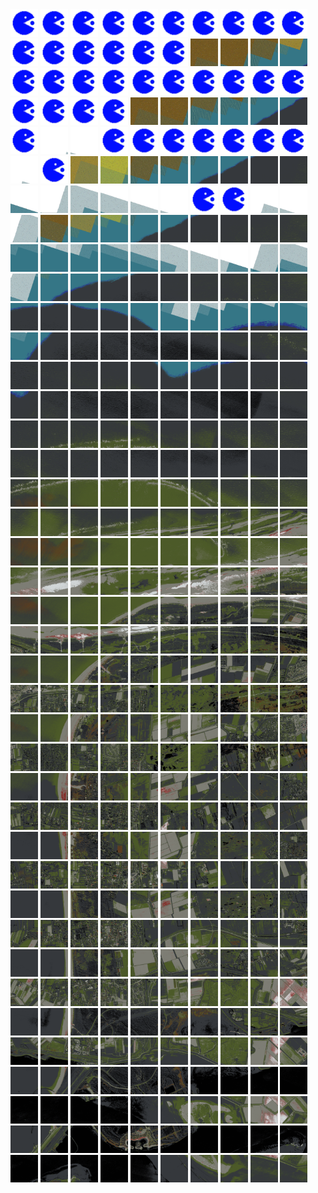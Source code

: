 <html>
<div>
<img src="https://github.com/HakkaTjakka/NL_TILE_MAP/blob/main/source.png" height="44" width="44">
<img src="https://github.com/HakkaTjakka/NL_TILE_MAP/blob/main/source.png" height="44" width="44">
<img src="https://github.com/HakkaTjakka/NL_TILE_MAP/blob/main/source.png" height="44" width="44">
<img src="https://github.com/HakkaTjakka/NL_TILE_MAP/blob/main/source.png" height="44" width="44">
<img src="https://github.com/HakkaTjakka/NL_TILE_MAP/blob/main/source.png" height="44" width="44">
<img src="https://github.com/HakkaTjakka/NL_TILE_MAP/blob/main/source.png" height="44" width="44">
<img src="https://github.com/HakkaTjakka/NL_TILE_MAP/blob/main/source.png" height="44" width="44">
<img src="https://github.com/HakkaTjakka/NL_TILE_MAP/blob/main/source.png" height="44" width="44">
<img src="https://github.com/HakkaTjakka/NL_TILE_MAP/blob/main/source.png" height="44" width="44">
<img src="https://github.com/HakkaTjakka/NL_TILE_MAP/blob/main/source.png" height="44" width="44">
<img src="https://github.com/HakkaTjakka/NL_TILE_MAP/blob/main/source.png" height="44" width="44">
<img src="https://github.com/HakkaTjakka/NL_TILE_MAP/blob/main/source.png" height="44" width="44">
<img src="https://github.com/HakkaTjakka/NL_TILE_MAP/blob/main/source.png" height="44" width="44">
<img src="https://github.com/HakkaTjakka/NL_TILE_MAP/blob/main/source.png" height="44" width="44">
<img src="https://github.com/HakkaTjakka/NL_TILE_MAP/blob/main/source.png" height="44" width="44">
<img src="https://github.com/HakkaTjakka/NL_TILE_MAP/blob/main/source.png" height="44" width="44">
<img src="https://github.com/HakkaTjakka/NL_TILE_MAP/blob/main/18/601/-1046/r.6016.-10460.png" height="44" width="44">
<img src="https://github.com/HakkaTjakka/NL_TILE_MAP/blob/main/18/601/-1046/r.6017.-10460.png" height="44" width="44">
<img src="https://github.com/HakkaTjakka/NL_TILE_MAP/blob/main/18/601/-1046/r.6018.-10460.png" height="44" width="44">
<img src="https://github.com/HakkaTjakka/NL_TILE_MAP/blob/main/18/601/-1046/r.6019.-10460.png" height="44" width="44">
<br>
<img src="https://github.com/HakkaTjakka/NL_TILE_MAP/blob/main/source.png" height="44" width="44">
<img src="https://github.com/HakkaTjakka/NL_TILE_MAP/blob/main/source.png" height="44" width="44">
<img src="https://github.com/HakkaTjakka/NL_TILE_MAP/blob/main/source.png" height="44" width="44">
<img src="https://github.com/HakkaTjakka/NL_TILE_MAP/blob/main/source.png" height="44" width="44">
<img src="https://github.com/HakkaTjakka/NL_TILE_MAP/blob/main/source.png" height="44" width="44">
<img src="https://github.com/HakkaTjakka/NL_TILE_MAP/blob/main/source.png" height="44" width="44">
<img src="https://github.com/HakkaTjakka/NL_TILE_MAP/blob/main/source.png" height="44" width="44">
<img src="https://github.com/HakkaTjakka/NL_TILE_MAP/blob/main/source.png" height="44" width="44">
<img src="https://github.com/HakkaTjakka/NL_TILE_MAP/blob/main/source.png" height="44" width="44">
<img src="https://github.com/HakkaTjakka/NL_TILE_MAP/blob/main/source.png" height="44" width="44">
<img src="https://github.com/HakkaTjakka/NL_TILE_MAP/blob/main/source.png" height="44" width="44">
<img src="https://github.com/HakkaTjakka/NL_TILE_MAP/blob/main/source.png" height="44" width="44">
<img src="https://github.com/HakkaTjakka/NL_TILE_MAP/blob/main/source.png" height="44" width="44">
<img src="https://github.com/HakkaTjakka/NL_TILE_MAP/blob/main/source.png" height="44" width="44">
<img src="https://github.com/HakkaTjakka/NL_TILE_MAP/blob/main/18/601/-1046/r.6014.-10459.png" height="44" width="44">
<img src="https://github.com/HakkaTjakka/NL_TILE_MAP/blob/main/18/601/-1046/r.6015.-10459.png" height="44" width="44">
<img src="https://github.com/HakkaTjakka/NL_TILE_MAP/blob/main/18/601/-1046/r.6016.-10459.png" height="44" width="44">
<img src="https://github.com/HakkaTjakka/NL_TILE_MAP/blob/main/18/601/-1046/r.6017.-10459.png" height="44" width="44">
<img src="https://github.com/HakkaTjakka/NL_TILE_MAP/blob/main/18/601/-1046/r.6018.-10459.png" height="44" width="44">
<img src="https://github.com/HakkaTjakka/NL_TILE_MAP/blob/main/18/601/-1046/r.6019.-10459.png" height="44" width="44">
<br>
<img src="https://github.com/HakkaTjakka/NL_TILE_MAP/blob/main/source.png" height="44" width="44">
<img src="https://github.com/HakkaTjakka/NL_TILE_MAP/blob/main/18/600/-1046/r.6001.-10458.png" height="44" width="44">
<img src="https://github.com/HakkaTjakka/NL_TILE_MAP/blob/main/18/600/-1046/r.6002.-10458.png" height="44" width="44">
<img src="https://github.com/HakkaTjakka/NL_TILE_MAP/blob/main/source.png" height="44" width="44">
<img src="https://github.com/HakkaTjakka/NL_TILE_MAP/blob/main/source.png" height="44" width="44">
<img src="https://github.com/HakkaTjakka/NL_TILE_MAP/blob/main/source.png" height="44" width="44">
<img src="https://github.com/HakkaTjakka/NL_TILE_MAP/blob/main/source.png" height="44" width="44">
<img src="https://github.com/HakkaTjakka/NL_TILE_MAP/blob/main/source.png" height="44" width="44">
<img src="https://github.com/HakkaTjakka/NL_TILE_MAP/blob/main/source.png" height="44" width="44">
<img src="https://github.com/HakkaTjakka/NL_TILE_MAP/blob/main/source.png" height="44" width="44">
<img src="https://github.com/HakkaTjakka/NL_TILE_MAP/blob/main/18/601/-1046/r.6010.-10458.png" height="44" width="44">
<img src="https://github.com/HakkaTjakka/NL_TILE_MAP/blob/main/source.png" height="44" width="44">
<img src="https://github.com/HakkaTjakka/NL_TILE_MAP/blob/main/18/601/-1046/r.6012.-10458.png" height="44" width="44">
<img src="https://github.com/HakkaTjakka/NL_TILE_MAP/blob/main/18/601/-1046/r.6013.-10458.png" height="44" width="44">
<img src="https://github.com/HakkaTjakka/NL_TILE_MAP/blob/main/18/601/-1046/r.6014.-10458.png" height="44" width="44">
<img src="https://github.com/HakkaTjakka/NL_TILE_MAP/blob/main/18/601/-1046/r.6015.-10458.png" height="44" width="44">
<img src="https://github.com/HakkaTjakka/NL_TILE_MAP/blob/main/18/601/-1046/r.6016.-10458.png" height="44" width="44">
<img src="https://github.com/HakkaTjakka/NL_TILE_MAP/blob/main/18/601/-1046/r.6017.-10458.png" height="44" width="44">
<img src="https://github.com/HakkaTjakka/NL_TILE_MAP/blob/main/18/601/-1046/r.6018.-10458.png" height="44" width="44">
<img src="https://github.com/HakkaTjakka/NL_TILE_MAP/blob/main/18/601/-1046/r.6019.-10458.png" height="44" width="44">
<br>
<img src="https://github.com/HakkaTjakka/NL_TILE_MAP/blob/main/18/600/-1046/r.6000.-10457.png" height="44" width="44">
<img src="https://github.com/HakkaTjakka/NL_TILE_MAP/blob/main/18/600/-1046/r.6001.-10457.png" height="44" width="44">
<img src="https://github.com/HakkaTjakka/NL_TILE_MAP/blob/main/18/600/-1046/r.6002.-10457.png" height="44" width="44">
<img src="https://github.com/HakkaTjakka/NL_TILE_MAP/blob/main/18/600/-1046/r.6003.-10457.png" height="44" width="44">
<img src="https://github.com/HakkaTjakka/NL_TILE_MAP/blob/main/18/600/-1046/r.6004.-10457.png" height="44" width="44">
<img src="https://github.com/HakkaTjakka/NL_TILE_MAP/blob/main/18/600/-1046/r.6005.-10457.png" height="44" width="44">
<img src="https://github.com/HakkaTjakka/NL_TILE_MAP/blob/main/source.png" height="44" width="44">
<img src="https://github.com/HakkaTjakka/NL_TILE_MAP/blob/main/source.png" height="44" width="44">
<img src="https://github.com/HakkaTjakka/NL_TILE_MAP/blob/main/18/600/-1046/r.6008.-10457.png" height="44" width="44">
<img src="https://github.com/HakkaTjakka/NL_TILE_MAP/blob/main/18/600/-1046/r.6009.-10457.png" height="44" width="44">
<img src="https://github.com/HakkaTjakka/NL_TILE_MAP/blob/main/18/601/-1046/r.6010.-10457.png" height="44" width="44">
<img src="https://github.com/HakkaTjakka/NL_TILE_MAP/blob/main/18/601/-1046/r.6011.-10457.png" height="44" width="44">
<img src="https://github.com/HakkaTjakka/NL_TILE_MAP/blob/main/18/601/-1046/r.6012.-10457.png" height="44" width="44">
<img src="https://github.com/HakkaTjakka/NL_TILE_MAP/blob/main/18/601/-1046/r.6013.-10457.png" height="44" width="44">
<img src="https://github.com/HakkaTjakka/NL_TILE_MAP/blob/main/18/601/-1046/r.6014.-10457.png" height="44" width="44">
<img src="https://github.com/HakkaTjakka/NL_TILE_MAP/blob/main/18/601/-1046/r.6015.-10457.png" height="44" width="44">
<img src="https://github.com/HakkaTjakka/NL_TILE_MAP/blob/main/18/601/-1046/r.6016.-10457.png" height="44" width="44">
<img src="https://github.com/HakkaTjakka/NL_TILE_MAP/blob/main/18/601/-1046/r.6017.-10457.png" height="44" width="44">
<img src="https://github.com/HakkaTjakka/NL_TILE_MAP/blob/main/18/601/-1046/r.6018.-10457.png" height="44" width="44">
<img src="https://github.com/HakkaTjakka/NL_TILE_MAP/blob/main/18/601/-1046/r.6019.-10457.png" height="44" width="44">
<br>
<img src="https://github.com/HakkaTjakka/NL_TILE_MAP/blob/main/18/600/-1046/r.6000.-10456.png" height="44" width="44">
<img src="https://github.com/HakkaTjakka/NL_TILE_MAP/blob/main/18/600/-1046/r.6001.-10456.png" height="44" width="44">
<img src="https://github.com/HakkaTjakka/NL_TILE_MAP/blob/main/18/600/-1046/r.6002.-10456.png" height="44" width="44">
<img src="https://github.com/HakkaTjakka/NL_TILE_MAP/blob/main/18/600/-1046/r.6003.-10456.png" height="44" width="44">
<img src="https://github.com/HakkaTjakka/NL_TILE_MAP/blob/main/18/600/-1046/r.6004.-10456.png" height="44" width="44">
<img src="https://github.com/HakkaTjakka/NL_TILE_MAP/blob/main/18/600/-1046/r.6005.-10456.png" height="44" width="44">
<img src="https://github.com/HakkaTjakka/NL_TILE_MAP/blob/main/18/600/-1046/r.6006.-10456.png" height="44" width="44">
<img src="https://github.com/HakkaTjakka/NL_TILE_MAP/blob/main/18/600/-1046/r.6007.-10456.png" height="44" width="44">
<img src="https://github.com/HakkaTjakka/NL_TILE_MAP/blob/main/18/600/-1046/r.6008.-10456.png" height="44" width="44">
<img src="https://github.com/HakkaTjakka/NL_TILE_MAP/blob/main/18/600/-1046/r.6009.-10456.png" height="44" width="44">
<img src="https://github.com/HakkaTjakka/NL_TILE_MAP/blob/main/18/601/-1046/r.6010.-10456.png" height="44" width="44">
<img src="https://github.com/HakkaTjakka/NL_TILE_MAP/blob/main/18/601/-1046/r.6011.-10456.png" height="44" width="44">
<img src="https://github.com/HakkaTjakka/NL_TILE_MAP/blob/main/18/601/-1046/r.6012.-10456.png" height="44" width="44">
<img src="https://github.com/HakkaTjakka/NL_TILE_MAP/blob/main/18/601/-1046/r.6013.-10456.png" height="44" width="44">
<img src="https://github.com/HakkaTjakka/NL_TILE_MAP/blob/main/18/601/-1046/r.6014.-10456.png" height="44" width="44">
<img src="https://github.com/HakkaTjakka/NL_TILE_MAP/blob/main/18/601/-1046/r.6015.-10456.png" height="44" width="44">
<img src="https://github.com/HakkaTjakka/NL_TILE_MAP/blob/main/18/601/-1046/r.6016.-10456.png" height="44" width="44">
<img src="https://github.com/HakkaTjakka/NL_TILE_MAP/blob/main/18/601/-1046/r.6017.-10456.png" height="44" width="44">
<img src="https://github.com/HakkaTjakka/NL_TILE_MAP/blob/main/18/601/-1046/r.6018.-10456.png" height="44" width="44">
<img src="https://github.com/HakkaTjakka/NL_TILE_MAP/blob/main/18/601/-1046/r.6019.-10456.png" height="44" width="44">
<br>
<img src="https://github.com/HakkaTjakka/NL_TILE_MAP/blob/main/18/600/-1046/r.6000.-10455.png" height="44" width="44">
<img src="https://github.com/HakkaTjakka/NL_TILE_MAP/blob/main/18/600/-1046/r.6001.-10455.png" height="44" width="44">
<img src="https://github.com/HakkaTjakka/NL_TILE_MAP/blob/main/18/600/-1046/r.6002.-10455.png" height="44" width="44">
<img src="https://github.com/HakkaTjakka/NL_TILE_MAP/blob/main/18/600/-1046/r.6003.-10455.png" height="44" width="44">
<img src="https://github.com/HakkaTjakka/NL_TILE_MAP/blob/main/18/600/-1046/r.6004.-10455.png" height="44" width="44">
<img src="https://github.com/HakkaTjakka/NL_TILE_MAP/blob/main/18/600/-1046/r.6005.-10455.png" height="44" width="44">
<img src="https://github.com/HakkaTjakka/NL_TILE_MAP/blob/main/18/600/-1046/r.6006.-10455.png" height="44" width="44">
<img src="https://github.com/HakkaTjakka/NL_TILE_MAP/blob/main/18/600/-1046/r.6007.-10455.png" height="44" width="44">
<img src="https://github.com/HakkaTjakka/NL_TILE_MAP/blob/main/18/600/-1046/r.6008.-10455.png" height="44" width="44">
<img src="https://github.com/HakkaTjakka/NL_TILE_MAP/blob/main/18/600/-1046/r.6009.-10455.png" height="44" width="44">
<img src="https://github.com/HakkaTjakka/NL_TILE_MAP/blob/main/18/601/-1046/r.6010.-10455.png" height="44" width="44">
<img src="https://github.com/HakkaTjakka/NL_TILE_MAP/blob/main/18/601/-1046/r.6011.-10455.png" height="44" width="44">
<img src="https://github.com/HakkaTjakka/NL_TILE_MAP/blob/main/18/601/-1046/r.6012.-10455.png" height="44" width="44">
<img src="https://github.com/HakkaTjakka/NL_TILE_MAP/blob/main/18/601/-1046/r.6013.-10455.png" height="44" width="44">
<img src="https://github.com/HakkaTjakka/NL_TILE_MAP/blob/main/18/601/-1046/r.6014.-10455.png" height="44" width="44">
<img src="https://github.com/HakkaTjakka/NL_TILE_MAP/blob/main/18/601/-1046/r.6015.-10455.png" height="44" width="44">
<img src="https://github.com/HakkaTjakka/NL_TILE_MAP/blob/main/18/601/-1046/r.6016.-10455.png" height="44" width="44">
<img src="https://github.com/HakkaTjakka/NL_TILE_MAP/blob/main/18/601/-1046/r.6017.-10455.png" height="44" width="44">
<img src="https://github.com/HakkaTjakka/NL_TILE_MAP/blob/main/18/601/-1046/r.6018.-10455.png" height="44" width="44">
<img src="https://github.com/HakkaTjakka/NL_TILE_MAP/blob/main/18/601/-1046/r.6019.-10455.png" height="44" width="44">
<br>
<img src="https://github.com/HakkaTjakka/NL_TILE_MAP/blob/main/18/600/-1046/r.6000.-10454.png" height="44" width="44">
<img src="https://github.com/HakkaTjakka/NL_TILE_MAP/blob/main/18/600/-1046/r.6001.-10454.png" height="44" width="44">
<img src="https://github.com/HakkaTjakka/NL_TILE_MAP/blob/main/18/600/-1046/r.6002.-10454.png" height="44" width="44">
<img src="https://github.com/HakkaTjakka/NL_TILE_MAP/blob/main/18/600/-1046/r.6003.-10454.png" height="44" width="44">
<img src="https://github.com/HakkaTjakka/NL_TILE_MAP/blob/main/18/600/-1046/r.6004.-10454.png" height="44" width="44">
<img src="https://github.com/HakkaTjakka/NL_TILE_MAP/blob/main/18/600/-1046/r.6005.-10454.png" height="44" width="44">
<img src="https://github.com/HakkaTjakka/NL_TILE_MAP/blob/main/18/600/-1046/r.6006.-10454.png" height="44" width="44">
<img src="https://github.com/HakkaTjakka/NL_TILE_MAP/blob/main/18/600/-1046/r.6007.-10454.png" height="44" width="44">
<img src="https://github.com/HakkaTjakka/NL_TILE_MAP/blob/main/18/600/-1046/r.6008.-10454.png" height="44" width="44">
<img src="https://github.com/HakkaTjakka/NL_TILE_MAP/blob/main/18/600/-1046/r.6009.-10454.png" height="44" width="44">
<img src="https://github.com/HakkaTjakka/NL_TILE_MAP/blob/main/18/601/-1046/r.6010.-10454.png" height="44" width="44">
<img src="https://github.com/HakkaTjakka/NL_TILE_MAP/blob/main/18/601/-1046/r.6011.-10454.png" height="44" width="44">
<img src="https://github.com/HakkaTjakka/NL_TILE_MAP/blob/main/18/601/-1046/r.6012.-10454.png" height="44" width="44">
<img src="https://github.com/HakkaTjakka/NL_TILE_MAP/blob/main/18/601/-1046/r.6013.-10454.png" height="44" width="44">
<img src="https://github.com/HakkaTjakka/NL_TILE_MAP/blob/main/18/601/-1046/r.6014.-10454.png" height="44" width="44">
<img src="https://github.com/HakkaTjakka/NL_TILE_MAP/blob/main/18/601/-1046/r.6015.-10454.png" height="44" width="44">
<img src="https://github.com/HakkaTjakka/NL_TILE_MAP/blob/main/18/601/-1046/r.6016.-10454.png" height="44" width="44">
<img src="https://github.com/HakkaTjakka/NL_TILE_MAP/blob/main/18/601/-1046/r.6017.-10454.png" height="44" width="44">
<img src="https://github.com/HakkaTjakka/NL_TILE_MAP/blob/main/18/601/-1046/r.6018.-10454.png" height="44" width="44">
<img src="https://github.com/HakkaTjakka/NL_TILE_MAP/blob/main/18/601/-1046/r.6019.-10454.png" height="44" width="44">
<br>
<img src="https://github.com/HakkaTjakka/NL_TILE_MAP/blob/main/18/600/-1046/r.6000.-10453.png" height="44" width="44">
<img src="https://github.com/HakkaTjakka/NL_TILE_MAP/blob/main/18/600/-1046/r.6001.-10453.png" height="44" width="44">
<img src="https://github.com/HakkaTjakka/NL_TILE_MAP/blob/main/18/600/-1046/r.6002.-10453.png" height="44" width="44">
<img src="https://github.com/HakkaTjakka/NL_TILE_MAP/blob/main/18/600/-1046/r.6003.-10453.png" height="44" width="44">
<img src="https://github.com/HakkaTjakka/NL_TILE_MAP/blob/main/18/600/-1046/r.6004.-10453.png" height="44" width="44">
<img src="https://github.com/HakkaTjakka/NL_TILE_MAP/blob/main/18/600/-1046/r.6005.-10453.png" height="44" width="44">
<img src="https://github.com/HakkaTjakka/NL_TILE_MAP/blob/main/18/600/-1046/r.6006.-10453.png" height="44" width="44">
<img src="https://github.com/HakkaTjakka/NL_TILE_MAP/blob/main/18/600/-1046/r.6007.-10453.png" height="44" width="44">
<img src="https://github.com/HakkaTjakka/NL_TILE_MAP/blob/main/18/600/-1046/r.6008.-10453.png" height="44" width="44">
<img src="https://github.com/HakkaTjakka/NL_TILE_MAP/blob/main/18/600/-1046/r.6009.-10453.png" height="44" width="44">
<img src="https://github.com/HakkaTjakka/NL_TILE_MAP/blob/main/18/601/-1046/r.6010.-10453.png" height="44" width="44">
<img src="https://github.com/HakkaTjakka/NL_TILE_MAP/blob/main/18/601/-1046/r.6011.-10453.png" height="44" width="44">
<img src="https://github.com/HakkaTjakka/NL_TILE_MAP/blob/main/18/601/-1046/r.6012.-10453.png" height="44" width="44">
<img src="https://github.com/HakkaTjakka/NL_TILE_MAP/blob/main/18/601/-1046/r.6013.-10453.png" height="44" width="44">
<img src="https://github.com/HakkaTjakka/NL_TILE_MAP/blob/main/18/601/-1046/r.6014.-10453.png" height="44" width="44">
<img src="https://github.com/HakkaTjakka/NL_TILE_MAP/blob/main/18/601/-1046/r.6015.-10453.png" height="44" width="44">
<img src="https://github.com/HakkaTjakka/NL_TILE_MAP/blob/main/18/601/-1046/r.6016.-10453.png" height="44" width="44">
<img src="https://github.com/HakkaTjakka/NL_TILE_MAP/blob/main/18/601/-1046/r.6017.-10453.png" height="44" width="44">
<img src="https://github.com/HakkaTjakka/NL_TILE_MAP/blob/main/18/601/-1046/r.6018.-10453.png" height="44" width="44">
<img src="https://github.com/HakkaTjakka/NL_TILE_MAP/blob/main/18/601/-1046/r.6019.-10453.png" height="44" width="44">
<br>
<img src="https://github.com/HakkaTjakka/NL_TILE_MAP/blob/main/18/600/-1046/r.6000.-10452.png" height="44" width="44">
<img src="https://github.com/HakkaTjakka/NL_TILE_MAP/blob/main/18/600/-1046/r.6001.-10452.png" height="44" width="44">
<img src="https://github.com/HakkaTjakka/NL_TILE_MAP/blob/main/18/600/-1046/r.6002.-10452.png" height="44" width="44">
<img src="https://github.com/HakkaTjakka/NL_TILE_MAP/blob/main/18/600/-1046/r.6003.-10452.png" height="44" width="44">
<img src="https://github.com/HakkaTjakka/NL_TILE_MAP/blob/main/18/600/-1046/r.6004.-10452.png" height="44" width="44">
<img src="https://github.com/HakkaTjakka/NL_TILE_MAP/blob/main/18/600/-1046/r.6005.-10452.png" height="44" width="44">
<img src="https://github.com/HakkaTjakka/NL_TILE_MAP/blob/main/18/600/-1046/r.6006.-10452.png" height="44" width="44">
<img src="https://github.com/HakkaTjakka/NL_TILE_MAP/blob/main/18/600/-1046/r.6007.-10452.png" height="44" width="44">
<img src="https://github.com/HakkaTjakka/NL_TILE_MAP/blob/main/18/600/-1046/r.6008.-10452.png" height="44" width="44">
<img src="https://github.com/HakkaTjakka/NL_TILE_MAP/blob/main/18/600/-1046/r.6009.-10452.png" height="44" width="44">
<img src="https://github.com/HakkaTjakka/NL_TILE_MAP/blob/main/18/601/-1046/r.6010.-10452.png" height="44" width="44">
<img src="https://github.com/HakkaTjakka/NL_TILE_MAP/blob/main/18/601/-1046/r.6011.-10452.png" height="44" width="44">
<img src="https://github.com/HakkaTjakka/NL_TILE_MAP/blob/main/18/601/-1046/r.6012.-10452.png" height="44" width="44">
<img src="https://github.com/HakkaTjakka/NL_TILE_MAP/blob/main/18/601/-1046/r.6013.-10452.png" height="44" width="44">
<img src="https://github.com/HakkaTjakka/NL_TILE_MAP/blob/main/18/601/-1046/r.6014.-10452.png" height="44" width="44">
<img src="https://github.com/HakkaTjakka/NL_TILE_MAP/blob/main/18/601/-1046/r.6015.-10452.png" height="44" width="44">
<img src="https://github.com/HakkaTjakka/NL_TILE_MAP/blob/main/18/601/-1046/r.6016.-10452.png" height="44" width="44">
<img src="https://github.com/HakkaTjakka/NL_TILE_MAP/blob/main/18/601/-1046/r.6017.-10452.png" height="44" width="44">
<img src="https://github.com/HakkaTjakka/NL_TILE_MAP/blob/main/18/601/-1046/r.6018.-10452.png" height="44" width="44">
<img src="https://github.com/HakkaTjakka/NL_TILE_MAP/blob/main/18/601/-1046/r.6019.-10452.png" height="44" width="44">
<br>
<img src="https://github.com/HakkaTjakka/NL_TILE_MAP/blob/main/18/600/-1046/r.6000.-10451.png" height="44" width="44">
<img src="https://github.com/HakkaTjakka/NL_TILE_MAP/blob/main/18/600/-1046/r.6001.-10451.png" height="44" width="44">
<img src="https://github.com/HakkaTjakka/NL_TILE_MAP/blob/main/18/600/-1046/r.6002.-10451.png" height="44" width="44">
<img src="https://github.com/HakkaTjakka/NL_TILE_MAP/blob/main/18/600/-1046/r.6003.-10451.png" height="44" width="44">
<img src="https://github.com/HakkaTjakka/NL_TILE_MAP/blob/main/18/600/-1046/r.6004.-10451.png" height="44" width="44">
<img src="https://github.com/HakkaTjakka/NL_TILE_MAP/blob/main/18/600/-1046/r.6005.-10451.png" height="44" width="44">
<img src="https://github.com/HakkaTjakka/NL_TILE_MAP/blob/main/18/600/-1046/r.6006.-10451.png" height="44" width="44">
<img src="https://github.com/HakkaTjakka/NL_TILE_MAP/blob/main/18/600/-1046/r.6007.-10451.png" height="44" width="44">
<img src="https://github.com/HakkaTjakka/NL_TILE_MAP/blob/main/18/600/-1046/r.6008.-10451.png" height="44" width="44">
<img src="https://github.com/HakkaTjakka/NL_TILE_MAP/blob/main/18/600/-1046/r.6009.-10451.png" height="44" width="44">
<img src="https://github.com/HakkaTjakka/NL_TILE_MAP/blob/main/18/601/-1046/r.6010.-10451.png" height="44" width="44">
<img src="https://github.com/HakkaTjakka/NL_TILE_MAP/blob/main/18/601/-1046/r.6011.-10451.png" height="44" width="44">
<img src="https://github.com/HakkaTjakka/NL_TILE_MAP/blob/main/18/601/-1046/r.6012.-10451.png" height="44" width="44">
<img src="https://github.com/HakkaTjakka/NL_TILE_MAP/blob/main/18/601/-1046/r.6013.-10451.png" height="44" width="44">
<img src="https://github.com/HakkaTjakka/NL_TILE_MAP/blob/main/18/601/-1046/r.6014.-10451.png" height="44" width="44">
<img src="https://github.com/HakkaTjakka/NL_TILE_MAP/blob/main/18/601/-1046/r.6015.-10451.png" height="44" width="44">
<img src="https://github.com/HakkaTjakka/NL_TILE_MAP/blob/main/18/601/-1046/r.6016.-10451.png" height="44" width="44">
<img src="https://github.com/HakkaTjakka/NL_TILE_MAP/blob/main/18/601/-1046/r.6017.-10451.png" height="44" width="44">
<img src="https://github.com/HakkaTjakka/NL_TILE_MAP/blob/main/18/601/-1046/r.6018.-10451.png" height="44" width="44">
<img src="https://github.com/HakkaTjakka/NL_TILE_MAP/blob/main/18/601/-1046/r.6019.-10451.png" height="44" width="44">
<br>
<img src="https://github.com/HakkaTjakka/NL_TILE_MAP/blob/main/18/600/-1045/r.6000.-10450.png" height="44" width="44">
<img src="https://github.com/HakkaTjakka/NL_TILE_MAP/blob/main/18/600/-1045/r.6001.-10450.png" height="44" width="44">
<img src="https://github.com/HakkaTjakka/NL_TILE_MAP/blob/main/18/600/-1045/r.6002.-10450.png" height="44" width="44">
<img src="https://github.com/HakkaTjakka/NL_TILE_MAP/blob/main/18/600/-1045/r.6003.-10450.png" height="44" width="44">
<img src="https://github.com/HakkaTjakka/NL_TILE_MAP/blob/main/18/600/-1045/r.6004.-10450.png" height="44" width="44">
<img src="https://github.com/HakkaTjakka/NL_TILE_MAP/blob/main/18/600/-1045/r.6005.-10450.png" height="44" width="44">
<img src="https://github.com/HakkaTjakka/NL_TILE_MAP/blob/main/18/600/-1045/r.6006.-10450.png" height="44" width="44">
<img src="https://github.com/HakkaTjakka/NL_TILE_MAP/blob/main/18/600/-1045/r.6007.-10450.png" height="44" width="44">
<img src="https://github.com/HakkaTjakka/NL_TILE_MAP/blob/main/18/600/-1045/r.6008.-10450.png" height="44" width="44">
<img src="https://github.com/HakkaTjakka/NL_TILE_MAP/blob/main/18/600/-1045/r.6009.-10450.png" height="44" width="44">
<img src="https://github.com/HakkaTjakka/NL_TILE_MAP/blob/main/18/601/-1045/r.6010.-10450.png" height="44" width="44">
<img src="https://github.com/HakkaTjakka/NL_TILE_MAP/blob/main/18/601/-1045/r.6011.-10450.png" height="44" width="44">
<img src="https://github.com/HakkaTjakka/NL_TILE_MAP/blob/main/18/601/-1045/r.6012.-10450.png" height="44" width="44">
<img src="https://github.com/HakkaTjakka/NL_TILE_MAP/blob/main/18/601/-1045/r.6013.-10450.png" height="44" width="44">
<img src="https://github.com/HakkaTjakka/NL_TILE_MAP/blob/main/18/601/-1045/r.6014.-10450.png" height="44" width="44">
<img src="https://github.com/HakkaTjakka/NL_TILE_MAP/blob/main/18/601/-1045/r.6015.-10450.png" height="44" width="44">
<img src="https://github.com/HakkaTjakka/NL_TILE_MAP/blob/main/18/601/-1045/r.6016.-10450.png" height="44" width="44">
<img src="https://github.com/HakkaTjakka/NL_TILE_MAP/blob/main/18/601/-1045/r.6017.-10450.png" height="44" width="44">
<img src="https://github.com/HakkaTjakka/NL_TILE_MAP/blob/main/18/601/-1045/r.6018.-10450.png" height="44" width="44">
<img src="https://github.com/HakkaTjakka/NL_TILE_MAP/blob/main/18/601/-1045/r.6019.-10450.png" height="44" width="44">
<br>
<img src="https://github.com/HakkaTjakka/NL_TILE_MAP/blob/main/18/600/-1045/r.6000.-10449.png" height="44" width="44">
<img src="https://github.com/HakkaTjakka/NL_TILE_MAP/blob/main/18/600/-1045/r.6001.-10449.png" height="44" width="44">
<img src="https://github.com/HakkaTjakka/NL_TILE_MAP/blob/main/18/600/-1045/r.6002.-10449.png" height="44" width="44">
<img src="https://github.com/HakkaTjakka/NL_TILE_MAP/blob/main/18/600/-1045/r.6003.-10449.png" height="44" width="44">
<img src="https://github.com/HakkaTjakka/NL_TILE_MAP/blob/main/18/600/-1045/r.6004.-10449.png" height="44" width="44">
<img src="https://github.com/HakkaTjakka/NL_TILE_MAP/blob/main/18/600/-1045/r.6005.-10449.png" height="44" width="44">
<img src="https://github.com/HakkaTjakka/NL_TILE_MAP/blob/main/18/600/-1045/r.6006.-10449.png" height="44" width="44">
<img src="https://github.com/HakkaTjakka/NL_TILE_MAP/blob/main/18/600/-1045/r.6007.-10449.png" height="44" width="44">
<img src="https://github.com/HakkaTjakka/NL_TILE_MAP/blob/main/18/600/-1045/r.6008.-10449.png" height="44" width="44">
<img src="https://github.com/HakkaTjakka/NL_TILE_MAP/blob/main/18/600/-1045/r.6009.-10449.png" height="44" width="44">
<img src="https://github.com/HakkaTjakka/NL_TILE_MAP/blob/main/18/601/-1045/r.6010.-10449.png" height="44" width="44">
<img src="https://github.com/HakkaTjakka/NL_TILE_MAP/blob/main/18/601/-1045/r.6011.-10449.png" height="44" width="44">
<img src="https://github.com/HakkaTjakka/NL_TILE_MAP/blob/main/18/601/-1045/r.6012.-10449.png" height="44" width="44">
<img src="https://github.com/HakkaTjakka/NL_TILE_MAP/blob/main/18/601/-1045/r.6013.-10449.png" height="44" width="44">
<img src="https://github.com/HakkaTjakka/NL_TILE_MAP/blob/main/18/601/-1045/r.6014.-10449.png" height="44" width="44">
<img src="https://github.com/HakkaTjakka/NL_TILE_MAP/blob/main/18/601/-1045/r.6015.-10449.png" height="44" width="44">
<img src="https://github.com/HakkaTjakka/NL_TILE_MAP/blob/main/18/601/-1045/r.6016.-10449.png" height="44" width="44">
<img src="https://github.com/HakkaTjakka/NL_TILE_MAP/blob/main/18/601/-1045/r.6017.-10449.png" height="44" width="44">
<img src="https://github.com/HakkaTjakka/NL_TILE_MAP/blob/main/18/601/-1045/r.6018.-10449.png" height="44" width="44">
<img src="https://github.com/HakkaTjakka/NL_TILE_MAP/blob/main/18/601/-1045/r.6019.-10449.png" height="44" width="44">
<br>
<img src="https://github.com/HakkaTjakka/NL_TILE_MAP/blob/main/18/600/-1045/r.6000.-10448.png" height="44" width="44">
<img src="https://github.com/HakkaTjakka/NL_TILE_MAP/blob/main/18/600/-1045/r.6001.-10448.png" height="44" width="44">
<img src="https://github.com/HakkaTjakka/NL_TILE_MAP/blob/main/18/600/-1045/r.6002.-10448.png" height="44" width="44">
<img src="https://github.com/HakkaTjakka/NL_TILE_MAP/blob/main/18/600/-1045/r.6003.-10448.png" height="44" width="44">
<img src="https://github.com/HakkaTjakka/NL_TILE_MAP/blob/main/18/600/-1045/r.6004.-10448.png" height="44" width="44">
<img src="https://github.com/HakkaTjakka/NL_TILE_MAP/blob/main/18/600/-1045/r.6005.-10448.png" height="44" width="44">
<img src="https://github.com/HakkaTjakka/NL_TILE_MAP/blob/main/18/600/-1045/r.6006.-10448.png" height="44" width="44">
<img src="https://github.com/HakkaTjakka/NL_TILE_MAP/blob/main/18/600/-1045/r.6007.-10448.png" height="44" width="44">
<img src="https://github.com/HakkaTjakka/NL_TILE_MAP/blob/main/18/600/-1045/r.6008.-10448.png" height="44" width="44">
<img src="https://github.com/HakkaTjakka/NL_TILE_MAP/blob/main/18/600/-1045/r.6009.-10448.png" height="44" width="44">
<img src="https://github.com/HakkaTjakka/NL_TILE_MAP/blob/main/18/601/-1045/r.6010.-10448.png" height="44" width="44">
<img src="https://github.com/HakkaTjakka/NL_TILE_MAP/blob/main/18/601/-1045/r.6011.-10448.png" height="44" width="44">
<img src="https://github.com/HakkaTjakka/NL_TILE_MAP/blob/main/18/601/-1045/r.6012.-10448.png" height="44" width="44">
<img src="https://github.com/HakkaTjakka/NL_TILE_MAP/blob/main/18/601/-1045/r.6013.-10448.png" height="44" width="44">
<img src="https://github.com/HakkaTjakka/NL_TILE_MAP/blob/main/18/601/-1045/r.6014.-10448.png" height="44" width="44">
<img src="https://github.com/HakkaTjakka/NL_TILE_MAP/blob/main/18/601/-1045/r.6015.-10448.png" height="44" width="44">
<img src="https://github.com/HakkaTjakka/NL_TILE_MAP/blob/main/18/601/-1045/r.6016.-10448.png" height="44" width="44">
<img src="https://github.com/HakkaTjakka/NL_TILE_MAP/blob/main/18/601/-1045/r.6017.-10448.png" height="44" width="44">
<img src="https://github.com/HakkaTjakka/NL_TILE_MAP/blob/main/18/601/-1045/r.6018.-10448.png" height="44" width="44">
<img src="https://github.com/HakkaTjakka/NL_TILE_MAP/blob/main/18/601/-1045/r.6019.-10448.png" height="44" width="44">
<br>
<img src="https://github.com/HakkaTjakka/NL_TILE_MAP/blob/main/18/600/-1045/r.6000.-10447.png" height="44" width="44">
<img src="https://github.com/HakkaTjakka/NL_TILE_MAP/blob/main/18/600/-1045/r.6001.-10447.png" height="44" width="44">
<img src="https://github.com/HakkaTjakka/NL_TILE_MAP/blob/main/18/600/-1045/r.6002.-10447.png" height="44" width="44">
<img src="https://github.com/HakkaTjakka/NL_TILE_MAP/blob/main/18/600/-1045/r.6003.-10447.png" height="44" width="44">
<img src="https://github.com/HakkaTjakka/NL_TILE_MAP/blob/main/18/600/-1045/r.6004.-10447.png" height="44" width="44">
<img src="https://github.com/HakkaTjakka/NL_TILE_MAP/blob/main/18/600/-1045/r.6005.-10447.png" height="44" width="44">
<img src="https://github.com/HakkaTjakka/NL_TILE_MAP/blob/main/18/600/-1045/r.6006.-10447.png" height="44" width="44">
<img src="https://github.com/HakkaTjakka/NL_TILE_MAP/blob/main/18/600/-1045/r.6007.-10447.png" height="44" width="44">
<img src="https://github.com/HakkaTjakka/NL_TILE_MAP/blob/main/18/600/-1045/r.6008.-10447.png" height="44" width="44">
<img src="https://github.com/HakkaTjakka/NL_TILE_MAP/blob/main/18/600/-1045/r.6009.-10447.png" height="44" width="44">
<img src="https://github.com/HakkaTjakka/NL_TILE_MAP/blob/main/18/601/-1045/r.6010.-10447.png" height="44" width="44">
<img src="https://github.com/HakkaTjakka/NL_TILE_MAP/blob/main/18/601/-1045/r.6011.-10447.png" height="44" width="44">
<img src="https://github.com/HakkaTjakka/NL_TILE_MAP/blob/main/18/601/-1045/r.6012.-10447.png" height="44" width="44">
<img src="https://github.com/HakkaTjakka/NL_TILE_MAP/blob/main/18/601/-1045/r.6013.-10447.png" height="44" width="44">
<img src="https://github.com/HakkaTjakka/NL_TILE_MAP/blob/main/18/601/-1045/r.6014.-10447.png" height="44" width="44">
<img src="https://github.com/HakkaTjakka/NL_TILE_MAP/blob/main/18/601/-1045/r.6015.-10447.png" height="44" width="44">
<img src="https://github.com/HakkaTjakka/NL_TILE_MAP/blob/main/18/601/-1045/r.6016.-10447.png" height="44" width="44">
<img src="https://github.com/HakkaTjakka/NL_TILE_MAP/blob/main/18/601/-1045/r.6017.-10447.png" height="44" width="44">
<img src="https://github.com/HakkaTjakka/NL_TILE_MAP/blob/main/18/601/-1045/r.6018.-10447.png" height="44" width="44">
<img src="https://github.com/HakkaTjakka/NL_TILE_MAP/blob/main/18/601/-1045/r.6019.-10447.png" height="44" width="44">
<br>
<img src="https://github.com/HakkaTjakka/NL_TILE_MAP/blob/main/18/600/-1045/r.6000.-10446.png" height="44" width="44">
<img src="https://github.com/HakkaTjakka/NL_TILE_MAP/blob/main/18/600/-1045/r.6001.-10446.png" height="44" width="44">
<img src="https://github.com/HakkaTjakka/NL_TILE_MAP/blob/main/18/600/-1045/r.6002.-10446.png" height="44" width="44">
<img src="https://github.com/HakkaTjakka/NL_TILE_MAP/blob/main/18/600/-1045/r.6003.-10446.png" height="44" width="44">
<img src="https://github.com/HakkaTjakka/NL_TILE_MAP/blob/main/18/600/-1045/r.6004.-10446.png" height="44" width="44">
<img src="https://github.com/HakkaTjakka/NL_TILE_MAP/blob/main/18/600/-1045/r.6005.-10446.png" height="44" width="44">
<img src="https://github.com/HakkaTjakka/NL_TILE_MAP/blob/main/18/600/-1045/r.6006.-10446.png" height="44" width="44">
<img src="https://github.com/HakkaTjakka/NL_TILE_MAP/blob/main/18/600/-1045/r.6007.-10446.png" height="44" width="44">
<img src="https://github.com/HakkaTjakka/NL_TILE_MAP/blob/main/18/600/-1045/r.6008.-10446.png" height="44" width="44">
<img src="https://github.com/HakkaTjakka/NL_TILE_MAP/blob/main/18/600/-1045/r.6009.-10446.png" height="44" width="44">
<img src="https://github.com/HakkaTjakka/NL_TILE_MAP/blob/main/18/601/-1045/r.6010.-10446.png" height="44" width="44">
<img src="https://github.com/HakkaTjakka/NL_TILE_MAP/blob/main/18/601/-1045/r.6011.-10446.png" height="44" width="44">
<img src="https://github.com/HakkaTjakka/NL_TILE_MAP/blob/main/18/601/-1045/r.6012.-10446.png" height="44" width="44">
<img src="https://github.com/HakkaTjakka/NL_TILE_MAP/blob/main/18/601/-1045/r.6013.-10446.png" height="44" width="44">
<img src="https://github.com/HakkaTjakka/NL_TILE_MAP/blob/main/18/601/-1045/r.6014.-10446.png" height="44" width="44">
<img src="https://github.com/HakkaTjakka/NL_TILE_MAP/blob/main/18/601/-1045/r.6015.-10446.png" height="44" width="44">
<img src="https://github.com/HakkaTjakka/NL_TILE_MAP/blob/main/18/601/-1045/r.6016.-10446.png" height="44" width="44">
<img src="https://github.com/HakkaTjakka/NL_TILE_MAP/blob/main/18/601/-1045/r.6017.-10446.png" height="44" width="44">
<img src="https://github.com/HakkaTjakka/NL_TILE_MAP/blob/main/18/601/-1045/r.6018.-10446.png" height="44" width="44">
<img src="https://github.com/HakkaTjakka/NL_TILE_MAP/blob/main/18/601/-1045/r.6019.-10446.png" height="44" width="44">
<br>
<img src="https://github.com/HakkaTjakka/NL_TILE_MAP/blob/main/18/600/-1045/r.6000.-10445.png" height="44" width="44">
<img src="https://github.com/HakkaTjakka/NL_TILE_MAP/blob/main/18/600/-1045/r.6001.-10445.png" height="44" width="44">
<img src="https://github.com/HakkaTjakka/NL_TILE_MAP/blob/main/18/600/-1045/r.6002.-10445.png" height="44" width="44">
<img src="https://github.com/HakkaTjakka/NL_TILE_MAP/blob/main/18/600/-1045/r.6003.-10445.png" height="44" width="44">
<img src="https://github.com/HakkaTjakka/NL_TILE_MAP/blob/main/18/600/-1045/r.6004.-10445.png" height="44" width="44">
<img src="https://github.com/HakkaTjakka/NL_TILE_MAP/blob/main/18/600/-1045/r.6005.-10445.png" height="44" width="44">
<img src="https://github.com/HakkaTjakka/NL_TILE_MAP/blob/main/18/600/-1045/r.6006.-10445.png" height="44" width="44">
<img src="https://github.com/HakkaTjakka/NL_TILE_MAP/blob/main/18/600/-1045/r.6007.-10445.png" height="44" width="44">
<img src="https://github.com/HakkaTjakka/NL_TILE_MAP/blob/main/18/600/-1045/r.6008.-10445.png" height="44" width="44">
<img src="https://github.com/HakkaTjakka/NL_TILE_MAP/blob/main/18/600/-1045/r.6009.-10445.png" height="44" width="44">
<img src="https://github.com/HakkaTjakka/NL_TILE_MAP/blob/main/18/601/-1045/r.6010.-10445.png" height="44" width="44">
<img src="https://github.com/HakkaTjakka/NL_TILE_MAP/blob/main/18/601/-1045/r.6011.-10445.png" height="44" width="44">
<img src="https://github.com/HakkaTjakka/NL_TILE_MAP/blob/main/18/601/-1045/r.6012.-10445.png" height="44" width="44">
<img src="https://github.com/HakkaTjakka/NL_TILE_MAP/blob/main/18/601/-1045/r.6013.-10445.png" height="44" width="44">
<img src="https://github.com/HakkaTjakka/NL_TILE_MAP/blob/main/18/601/-1045/r.6014.-10445.png" height="44" width="44">
<img src="https://github.com/HakkaTjakka/NL_TILE_MAP/blob/main/18/601/-1045/r.6015.-10445.png" height="44" width="44">
<img src="https://github.com/HakkaTjakka/NL_TILE_MAP/blob/main/18/601/-1045/r.6016.-10445.png" height="44" width="44">
<img src="https://github.com/HakkaTjakka/NL_TILE_MAP/blob/main/18/601/-1045/r.6017.-10445.png" height="44" width="44">
<img src="https://github.com/HakkaTjakka/NL_TILE_MAP/blob/main/18/601/-1045/r.6018.-10445.png" height="44" width="44">
<img src="https://github.com/HakkaTjakka/NL_TILE_MAP/blob/main/18/601/-1045/r.6019.-10445.png" height="44" width="44">
<br>
<img src="https://github.com/HakkaTjakka/NL_TILE_MAP/blob/main/18/600/-1045/r.6000.-10444.png" height="44" width="44">
<img src="https://github.com/HakkaTjakka/NL_TILE_MAP/blob/main/18/600/-1045/r.6001.-10444.png" height="44" width="44">
<img src="https://github.com/HakkaTjakka/NL_TILE_MAP/blob/main/18/600/-1045/r.6002.-10444.png" height="44" width="44">
<img src="https://github.com/HakkaTjakka/NL_TILE_MAP/blob/main/18/600/-1045/r.6003.-10444.png" height="44" width="44">
<img src="https://github.com/HakkaTjakka/NL_TILE_MAP/blob/main/18/600/-1045/r.6004.-10444.png" height="44" width="44">
<img src="https://github.com/HakkaTjakka/NL_TILE_MAP/blob/main/18/600/-1045/r.6005.-10444.png" height="44" width="44">
<img src="https://github.com/HakkaTjakka/NL_TILE_MAP/blob/main/18/600/-1045/r.6006.-10444.png" height="44" width="44">
<img src="https://github.com/HakkaTjakka/NL_TILE_MAP/blob/main/18/600/-1045/r.6007.-10444.png" height="44" width="44">
<img src="https://github.com/HakkaTjakka/NL_TILE_MAP/blob/main/18/600/-1045/r.6008.-10444.png" height="44" width="44">
<img src="https://github.com/HakkaTjakka/NL_TILE_MAP/blob/main/18/600/-1045/r.6009.-10444.png" height="44" width="44">
<img src="https://github.com/HakkaTjakka/NL_TILE_MAP/blob/main/18/601/-1045/r.6010.-10444.png" height="44" width="44">
<img src="https://github.com/HakkaTjakka/NL_TILE_MAP/blob/main/18/601/-1045/r.6011.-10444.png" height="44" width="44">
<img src="https://github.com/HakkaTjakka/NL_TILE_MAP/blob/main/18/601/-1045/r.6012.-10444.png" height="44" width="44">
<img src="https://github.com/HakkaTjakka/NL_TILE_MAP/blob/main/18/601/-1045/r.6013.-10444.png" height="44" width="44">
<img src="https://github.com/HakkaTjakka/NL_TILE_MAP/blob/main/18/601/-1045/r.6014.-10444.png" height="44" width="44">
<img src="https://github.com/HakkaTjakka/NL_TILE_MAP/blob/main/18/601/-1045/r.6015.-10444.png" height="44" width="44">
<img src="https://github.com/HakkaTjakka/NL_TILE_MAP/blob/main/18/601/-1045/r.6016.-10444.png" height="44" width="44">
<img src="https://github.com/HakkaTjakka/NL_TILE_MAP/blob/main/18/601/-1045/r.6017.-10444.png" height="44" width="44">
<img src="https://github.com/HakkaTjakka/NL_TILE_MAP/blob/main/18/601/-1045/r.6018.-10444.png" height="44" width="44">
<img src="https://github.com/HakkaTjakka/NL_TILE_MAP/blob/main/18/601/-1045/r.6019.-10444.png" height="44" width="44">
<br>
<img src="https://github.com/HakkaTjakka/NL_TILE_MAP/blob/main/18/600/-1045/r.6000.-10443.png" height="44" width="44">
<img src="https://github.com/HakkaTjakka/NL_TILE_MAP/blob/main/18/600/-1045/r.6001.-10443.png" height="44" width="44">
<img src="https://github.com/HakkaTjakka/NL_TILE_MAP/blob/main/18/600/-1045/r.6002.-10443.png" height="44" width="44">
<img src="https://github.com/HakkaTjakka/NL_TILE_MAP/blob/main/18/600/-1045/r.6003.-10443.png" height="44" width="44">
<img src="https://github.com/HakkaTjakka/NL_TILE_MAP/blob/main/18/600/-1045/r.6004.-10443.png" height="44" width="44">
<img src="https://github.com/HakkaTjakka/NL_TILE_MAP/blob/main/18/600/-1045/r.6005.-10443.png" height="44" width="44">
<img src="https://github.com/HakkaTjakka/NL_TILE_MAP/blob/main/18/600/-1045/r.6006.-10443.png" height="44" width="44">
<img src="https://github.com/HakkaTjakka/NL_TILE_MAP/blob/main/18/600/-1045/r.6007.-10443.png" height="44" width="44">
<img src="https://github.com/HakkaTjakka/NL_TILE_MAP/blob/main/18/600/-1045/r.6008.-10443.png" height="44" width="44">
<img src="https://github.com/HakkaTjakka/NL_TILE_MAP/blob/main/18/600/-1045/r.6009.-10443.png" height="44" width="44">
<img src="https://github.com/HakkaTjakka/NL_TILE_MAP/blob/main/18/601/-1045/r.6010.-10443.png" height="44" width="44">
<img src="https://github.com/HakkaTjakka/NL_TILE_MAP/blob/main/18/601/-1045/r.6011.-10443.png" height="44" width="44">
<img src="https://github.com/HakkaTjakka/NL_TILE_MAP/blob/main/18/601/-1045/r.6012.-10443.png" height="44" width="44">
<img src="https://github.com/HakkaTjakka/NL_TILE_MAP/blob/main/18/601/-1045/r.6013.-10443.png" height="44" width="44">
<img src="https://github.com/HakkaTjakka/NL_TILE_MAP/blob/main/18/601/-1045/r.6014.-10443.png" height="44" width="44">
<img src="https://github.com/HakkaTjakka/NL_TILE_MAP/blob/main/18/601/-1045/r.6015.-10443.png" height="44" width="44">
<img src="https://github.com/HakkaTjakka/NL_TILE_MAP/blob/main/18/601/-1045/r.6016.-10443.png" height="44" width="44">
<img src="https://github.com/HakkaTjakka/NL_TILE_MAP/blob/main/18/601/-1045/r.6017.-10443.png" height="44" width="44">
<img src="https://github.com/HakkaTjakka/NL_TILE_MAP/blob/main/18/601/-1045/r.6018.-10443.png" height="44" width="44">
<img src="https://github.com/HakkaTjakka/NL_TILE_MAP/blob/main/18/601/-1045/r.6019.-10443.png" height="44" width="44">
<br>
<img src="https://github.com/HakkaTjakka/NL_TILE_MAP/blob/main/18/600/-1045/r.6000.-10442.png" height="44" width="44">
<img src="https://github.com/HakkaTjakka/NL_TILE_MAP/blob/main/18/600/-1045/r.6001.-10442.png" height="44" width="44">
<img src="https://github.com/HakkaTjakka/NL_TILE_MAP/blob/main/18/600/-1045/r.6002.-10442.png" height="44" width="44">
<img src="https://github.com/HakkaTjakka/NL_TILE_MAP/blob/main/18/600/-1045/r.6003.-10442.png" height="44" width="44">
<img src="https://github.com/HakkaTjakka/NL_TILE_MAP/blob/main/18/600/-1045/r.6004.-10442.png" height="44" width="44">
<img src="https://github.com/HakkaTjakka/NL_TILE_MAP/blob/main/18/600/-1045/r.6005.-10442.png" height="44" width="44">
<img src="https://github.com/HakkaTjakka/NL_TILE_MAP/blob/main/18/600/-1045/r.6006.-10442.png" height="44" width="44">
<img src="https://github.com/HakkaTjakka/NL_TILE_MAP/blob/main/18/600/-1045/r.6007.-10442.png" height="44" width="44">
<img src="https://github.com/HakkaTjakka/NL_TILE_MAP/blob/main/18/600/-1045/r.6008.-10442.png" height="44" width="44">
<img src="https://github.com/HakkaTjakka/NL_TILE_MAP/blob/main/18/600/-1045/r.6009.-10442.png" height="44" width="44">
<img src="https://github.com/HakkaTjakka/NL_TILE_MAP/blob/main/18/601/-1045/r.6010.-10442.png" height="44" width="44">
<img src="https://github.com/HakkaTjakka/NL_TILE_MAP/blob/main/18/601/-1045/r.6011.-10442.png" height="44" width="44">
<img src="https://github.com/HakkaTjakka/NL_TILE_MAP/blob/main/18/601/-1045/r.6012.-10442.png" height="44" width="44">
<img src="https://github.com/HakkaTjakka/NL_TILE_MAP/blob/main/18/601/-1045/r.6013.-10442.png" height="44" width="44">
<img src="https://github.com/HakkaTjakka/NL_TILE_MAP/blob/main/18/601/-1045/r.6014.-10442.png" height="44" width="44">
<img src="https://github.com/HakkaTjakka/NL_TILE_MAP/blob/main/18/601/-1045/r.6015.-10442.png" height="44" width="44">
<img src="https://github.com/HakkaTjakka/NL_TILE_MAP/blob/main/18/601/-1045/r.6016.-10442.png" height="44" width="44">
<img src="https://github.com/HakkaTjakka/NL_TILE_MAP/blob/main/18/601/-1045/r.6017.-10442.png" height="44" width="44">
<img src="https://github.com/HakkaTjakka/NL_TILE_MAP/blob/main/18/601/-1045/r.6018.-10442.png" height="44" width="44">
<img src="https://github.com/HakkaTjakka/NL_TILE_MAP/blob/main/18/601/-1045/r.6019.-10442.png" height="44" width="44">
<br>
<img src="https://github.com/HakkaTjakka/NL_TILE_MAP/blob/main/18/600/-1045/r.6000.-10441.png" height="44" width="44">
<img src="https://github.com/HakkaTjakka/NL_TILE_MAP/blob/main/18/600/-1045/r.6001.-10441.png" height="44" width="44">
<img src="https://github.com/HakkaTjakka/NL_TILE_MAP/blob/main/18/600/-1045/r.6002.-10441.png" height="44" width="44">
<img src="https://github.com/HakkaTjakka/NL_TILE_MAP/blob/main/18/600/-1045/r.6003.-10441.png" height="44" width="44">
<img src="https://github.com/HakkaTjakka/NL_TILE_MAP/blob/main/18/600/-1045/r.6004.-10441.png" height="44" width="44">
<img src="https://github.com/HakkaTjakka/NL_TILE_MAP/blob/main/18/600/-1045/r.6005.-10441.png" height="44" width="44">
<img src="https://github.com/HakkaTjakka/NL_TILE_MAP/blob/main/18/600/-1045/r.6006.-10441.png" height="44" width="44">
<img src="https://github.com/HakkaTjakka/NL_TILE_MAP/blob/main/18/600/-1045/r.6007.-10441.png" height="44" width="44">
<img src="https://github.com/HakkaTjakka/NL_TILE_MAP/blob/main/18/600/-1045/r.6008.-10441.png" height="44" width="44">
<img src="https://github.com/HakkaTjakka/NL_TILE_MAP/blob/main/18/600/-1045/r.6009.-10441.png" height="44" width="44">
<img src="https://github.com/HakkaTjakka/NL_TILE_MAP/blob/main/18/601/-1045/r.6010.-10441.png" height="44" width="44">
<img src="https://github.com/HakkaTjakka/NL_TILE_MAP/blob/main/18/601/-1045/r.6011.-10441.png" height="44" width="44">
<img src="https://github.com/HakkaTjakka/NL_TILE_MAP/blob/main/18/601/-1045/r.6012.-10441.png" height="44" width="44">
<img src="https://github.com/HakkaTjakka/NL_TILE_MAP/blob/main/18/601/-1045/r.6013.-10441.png" height="44" width="44">
<img src="https://github.com/HakkaTjakka/NL_TILE_MAP/blob/main/18/601/-1045/r.6014.-10441.png" height="44" width="44">
<img src="https://github.com/HakkaTjakka/NL_TILE_MAP/blob/main/18/601/-1045/r.6015.-10441.png" height="44" width="44">
<img src="https://github.com/HakkaTjakka/NL_TILE_MAP/blob/main/18/601/-1045/r.6016.-10441.png" height="44" width="44">
<img src="https://github.com/HakkaTjakka/NL_TILE_MAP/blob/main/18/601/-1045/r.6017.-10441.png" height="44" width="44">
<img src="https://github.com/HakkaTjakka/NL_TILE_MAP/blob/main/18/601/-1045/r.6018.-10441.png" height="44" width="44">
<img src="https://github.com/HakkaTjakka/NL_TILE_MAP/blob/main/18/601/-1045/r.6019.-10441.png" height="44" width="44">
<br>
</div>
</html>
